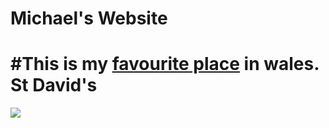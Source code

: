 # Michael's Website

# #This is my [favourite place](https://www.sykescottages.co.uk/inspiration/guides/st-davids/things-to-do/) in wales. St David's

![](https://external-content.duckduckgo.com/iu/?u=https%3A%2F%2Fdynamic-media-cdn.tripadvisor.com%2Fmedia%2Fphoto-o%2F10%2F78%2F77%2Fe4%2Fphoto5jpg.jpg%3Fw%3D900%26h%3D-1%26s%3D1&f=1&nofb=1&ipt=99129dfe8a61bee607b39c4f2d742531991d1991c859a7f8f20fac23ce6dc9f8)

